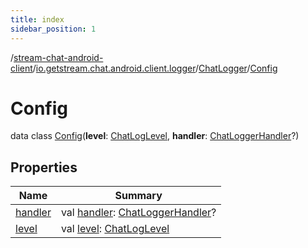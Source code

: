 ```yaml
---
title: index
sidebar_position: 1
---
```

/[stream-chat-android-client](../../../index.md)/[io.getstream.chat.android.client.logger](../../index.md)/[ChatLogger](../index.md)/[Config](index.md)  
  
  
  
# Config  
data class [Config](index.md)(**level**: [ChatLogLevel](../../ChatLogLevel/index.md), **handler**: [ChatLoggerHandler](../../ChatLoggerHandler/index.md)?)  
  
## Properties  
  
|  Name |  Summary | 
|---|---|
| <a name="io.getstream.chat.android.client.logger/ChatLogger.Config/handler/#/PointingToDeclaration/"></a>[handler](handler.md)| <a name="io.getstream.chat.android.client.logger/ChatLogger.Config/handler/#/PointingToDeclaration/"></a>val [handler](handler.md): [ChatLoggerHandler](../../ChatLoggerHandler/index.md)?|
| <a name="io.getstream.chat.android.client.logger/ChatLogger.Config/level/#/PointingToDeclaration/"></a>[level](level.md)| <a name="io.getstream.chat.android.client.logger/ChatLogger.Config/level/#/PointingToDeclaration/"></a>val [level](level.md): [ChatLogLevel](../../ChatLogLevel/index.md)|

